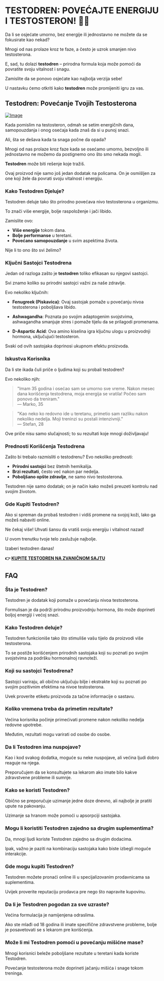 # TESTODREN: POVEĆAJTE ENERGIJU I TESTOSTERON! 💪✨

Da li se osjećate umorno, bez energije ili jednostavno ne možete da se fokusirate kao nekad? 

Mnogi od nas prolaze kroz te faze, a često je uzrok smanjen nivo testosterona. 

E, sad, tu dolazi **testodren** – prirodna formula koja može pomoći da povratite svoju vitalnost i snagu. 

Zamislite da se ponovo osjećate kao najbolja verzija sebe! 

U nastavku ćemo otkriti kako **testodren** može promijeniti igru za vas.

## Testodren: Povećanje Tvojih Testosterona

[![Image](https://www2.sellhealth.com/236/testodren-logo-white.jpg)](https://gchaffi.com/SssWGOph)

Kada pomislim na testosteron, odmah se setim energičnih dana, samopouzdanja i onog osećaja kada znaš da si u punoj snazi. 

Ali, šta se dešava kada ta snaga počne da opada? 

Mnogi od nas prolaze kroz faze kada se osećamo umorno, bezvoljno ili jednostavno ne možemo da postignemo ono što smo nekada mogli.

**Testodren** može biti rešenje koje tražiš. 

Ovaj proizvod nije samo još jedan dodatak na policama. On je osmišljen za one koji žele da povrati svoju vitalnost i energiju.

### Kako Testodren Djeluje?

Testodren deluje tako što prirodno povećava nivo testosterona u organizmu.

To znači više energije, bolje raspoloženje i jači libido.

Zamislite ovo: 

- **Više energije** tokom dana.
- **Bolje performanse** u teretani.
- **Povećano samopouzdanje** u svim aspektima života.

Nije li to ono što svi želimo?

### Ključni Sastojci Testodrena

Jedan od razloga zašto je **testodren** toliko efikasan su njegovi sastojci. 

Svi znamo koliko su prirodni sastojci važni za naše zdravlje. 

Evo nekoliko ključnih:

- **Fenugreek (Piskavica)**: Ovaj sastojak pomaže u povećanju nivoa testosterona i poboljšava libido.
  
- **Ashwagandha**: Poznata po svojim adaptogenim svojstvima, ashwagandha smanjuje stres i pomaže tijelu da se prilagodi promenama.

- **D-Aspartic Acid**: Ova amino kiselina igra ključnu ulogu u proizvodnji hormona, uključujući testosteron.

Svaki od ovih sastojaka doprinosi ukupnom efektu proizvoda.

### Iskustva Korisnika

Da li ste ikada čuli priče o ljudima koji su probali testodren? 

Evo nekoliko njih:

> "Imam 35 godina i osećao sam se umorno sve vreme. Nakon mesec dana korišćenja testodrena, moja energija se vratila! Počeo sam ponovo da treniram."  
> — Marko, 35

> "Kao neko ko redovno ide u teretanu, primetio sam razliku nakon nekoliko nedelja. Moji treninzi su postali intenzivniji."  
> — Stefan, 28

Ove priče nisu samo slučajnosti; to su rezultati koje mnogi doživljavaju!

### Prednosti Korišćenja Testodrena

Zašto bi trebalo razmisliti o testodrenu? Evo nekoliko prednosti:

- **Prirodni sastojci** bez štetnih hemikalija.
- **Brzi rezultati**, često već nakon par nedelja.
- **Poboljšano opšte zdravlje**, ne samo nivo testosterona.

Testodren nije samo dodatak; on je način kako možeš preuzeti kontrolu nad svojim životom.

### Gde Kupiti Testodren?

Ako si spreman da probaš testodren i vidiš promene na svojoj koži, lako ga možeš nabaviti online. 

Ne čekaj više! Uhvati šansu da vratiš svoju energiju i vitalnost nazad!

U ovom trenutku tvoje telo zaslužuje najbolje.  

Izaberi testodren danas!



**👉 [KUPITE TESTODREN NA ZVANIČNOM SAJTU](https://gchaffi.com/SssWGOph)**

## FAQ

### Šta je Testodren?

Testodren je dodatak koji pomaže u povećanju nivoa testosterona. 

Formulisan je da podrži prirodnu proizvodnju hormona, što može doprineti boljoj energiji i većoj snazi.

### Kako Testodren deluje?

Testodren funkcioniše tako što stimuliše vašu tijelo da proizvodi više testosterona. 

To se postiže korišćenjem prirodnih sastojaka koji su poznati po svojim svojstvima za podršku hormonalnoj ravnoteži.

### Koji su sastojci Testodrena?

Sastojci variraju, ali obično uključuju bilje i ekstrakte koji su poznati po svojim pozitivnim efektima na nivoe testosterona. 

Uvek proverite etiketu proizvoda za tačne informacije o sastavu.

### Koliko vremena treba da primetim rezultate?

Većina korisnika počinje primećivati promene nakon nekoliko nedelja redovne upotrebe. 

Međutim, rezultati mogu varirati od osobe do osobe.

### Da li Testodren ima nuspojave?

Kao i kod svakog dodatka, moguće su neke nuspojave, ali većina ljudi dobro reaguje na njega. 

Preporučujem da se konsultujete sa lekarom ako imate bilo kakve zdravstvene probleme ili sumnje.

### Kako se koristi Testodren?

Obično se preporučuje uzimanje jedne doze dnevno, ali najbolje je pratiti upute na pakovanju.

Uzimanje sa hranom može pomoći u apsorpciji sastojaka.

### Mogu li koristiti Testodren zajedno sa drugim suplementima?

Da, mnogi ljudi koriste Testodren zajedno sa drugim dodacima. 

Ipak, važno je paziti na kombinaciju sastojaka kako biste izbegli moguće interakcije.

### Gde mogu kupiti Testodren?

Testodren možete pronaći online ili u specijalizovanim prodavnicama sa suplementima. 

Uvijek proverite reputaciju prodavca pre nego što napravite kupovinu.

### Da li je Testodren pogodan za sve uzraste?

Većina formulacija je namijenjena odraslima. 

Ako ste mlađi od 18 godina ili imate specifične zdravstvene probleme, bolje je posavetovati se s lekarom pre korišćenja.

### Može li mi Testodren pomoći u povećanju mišićne mase?

Mnogi korisnici beleže poboljšane rezultate u teretani kada koriste Testodren. 

Povećanje testosterona može doprineti jačanju mišića i snage tokom treninga.